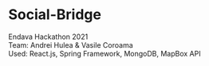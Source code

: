 # Social-Bridge<br>
Endava Hackathon 2021 <br>
Team: Andrei Hulea & Vasile Coroama <br>
Used: React.js, Spring Framework, MongoDB, MapBox API
